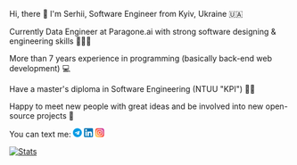 Hi, there 👋 I'm Serhii, Software Engineer from Kyiv, Ukraine 🇺🇦

Currently Data Engineer at Paragone.ai with strong software designing & engineering skills 🧑🏻‍💻

More than 7 years experience in programming (basically back-end web development) 💻

Have a master's diploma in Software Engineering (NTUU "KPI") 🧑‍🎓

Happy to meet new people with great ideas and be involved into new open-source projects 🎉

You can text me: [![Telegram](telegram.png)](https://t.me/shidenko) [![LinkedIn](linkedin.png)](https://www.linkedin.com/in/shidenko/) [![Instagram](instagram.png)](https://www.instagram.com/s.hidenko/)

[![Stats](https://github-readme-stats.vercel.app/api?username=shidenko97&count_private=true&show_icons=true&theme=dracula)](https://github.com/shidenko97/)

